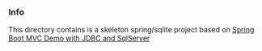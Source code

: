 ### Info

This directory contains is a skeleton spring/sqlite project based on 
[Spring Boot MVC Demo with JDBC and SqlServer](https://github.com/wuwei1024/SpringBoot-MVC-JDBC-SqlServer)
